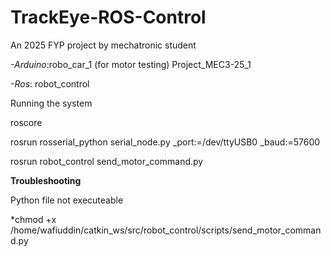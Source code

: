 # TrackEye-ROS-Control
An 2025 FYP project by mechatronic student


*-Arduino*:robo_car_1 (for motor testing)
	Project_MEC3-25_1

*-Ros*: robot_control

Running the system

roscore

rosrun rosserial_python serial_node.py _port:=/dev/ttyUSB0 _baud:=57600

rosrun robot_control send_motor_command.py




**Troubleshooting** 

Python file not executeable

*chmod +x /home/wafiuddin/catkin_ws/src/robot_control/scripts/send_motor_command.py
